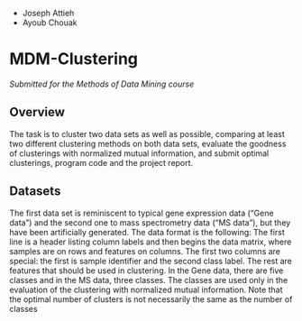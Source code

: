 - Joseph Attieh
- Ayoub Chouak

# MDM-Clustering
_Submitted for the Methods of Data Mining course_

## Overview
The task is to cluster two data sets as well as possible, comparing at least two different clustering methods on both data sets, evaluate the goodness of clusterings with normalized mutual information, and submit optimal clusterings, program code and the project report.

## Datasets
The first data set is reminiscent to typical gene expression data (“Gene data”)
and the second one to mass spectrometry data (“MS data”), but they have
been artificially generated.
The data format is the following: The first line is a header listing column
labels and then begins the data matrix, where samples are on rows and
features on columns. The first two columns are special: the first is sample
identifier and the second class label. The rest are features that should be
used in clustering.
In the Gene data, there are five classes and in the MS data, three classes.
The classes are used only in the evaluation of the clustering with normalized mutual information. Note that the optimal number of clusters is not
necessarily the same as the number of classes
